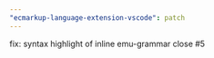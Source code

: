 ```yaml
---
"ecmarkup-language-extension-vscode": patch
---
```


fix: syntax highlight of inline emu-grammar close #5
